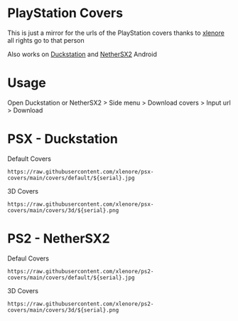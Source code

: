 # PlayStation Covers

This is just a mirror for the urls of the PlayStation covers thanks to [xlenore](https://github.com/xlenore) all rights go to that person

Also works on [Duckstation](https://duckstation.org) and [NetherSX2](https://github.com/Trixarian/NetherSX2-classic) Android

# Usage

Open Duckstation or NetherSX2 > Side menu > Download covers > Input url > Download

# PSX - Duckstation

Default Covers

```
https://raw.githubusercontent.com/xlenore/psx-covers/main/covers/default/${serial}.jpg
```

3D Covers

```
https://raw.githubusercontent.com/xlenore/psx-covers/main/covers/3d/${serial}.png
```

# PS2 - NetherSX2

Defaul Covers

```
https://raw.githubusercontent.com/xlenore/ps2-covers/main/covers/default/${serial}.jpg
```

3D Covers

```
https://raw.githubusercontent.com/xlenore/ps2-covers/main/covers/3d/${serial}.png
```
